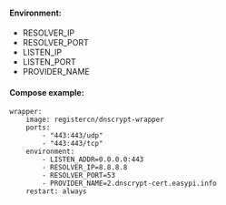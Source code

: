 #### Environment:

- RESOLVER_IP
- RESOLVER_PORT
- LISTEN_IP
- LISTEN_PORT
- PROVIDER_NAME

#### Compose example:

```
wrapper:
    image: registercn/dnscrypt-wrapper
    ports:
        - "443:443/udp"
        - "443:443/tcp"
    environment:
        - LISTEN_ADDR=0.0.0.0:443
        - RESOLVER_IP=8.8.8.8
        - RESOLVER_PORT=53
        - PROVIDER_NAME=2.dnscrypt-cert.easypi.info
    restart: always
```
